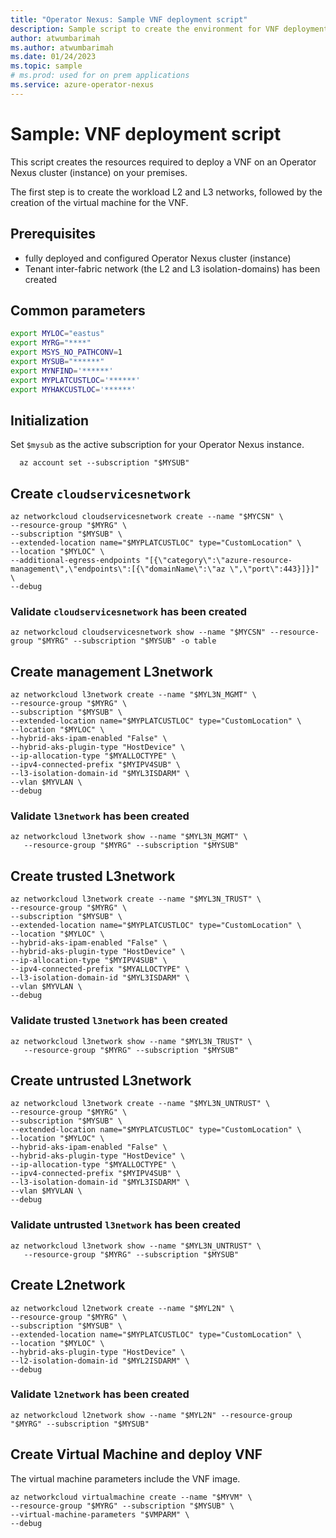 ```yaml
---
title: "Operator Nexus: Sample VNF deployment script"
description: Sample script to create the environment for VNF deployment on Operator Nexus.
author: atwumbarimah
ms.author: atwumbarimah
ms.date: 01/24/2023
ms.topic: sample
# ms.prod: used for on prem applications
ms.service: azure-operator-nexus
---
```


# Sample: VNF deployment script

This script creates the resources required to deploy a VNF on an Operator Nexus cluster (instance) on your premises.

The first step is to create the workload L2 and L3 networks, followed by the creation of the virtual machine for the VNF.

## Prerequisites

- fully deployed and configured Operator Nexus cluster
  (instance)
- Tenant inter-fabric network (the L2 and L3 isolation-domains) has been created

## Common parameters

```bash
export MYLOC="eastus"
export MYRG="****"
export MSYS_NO_PATHCONV=1
export MYSUB="******"
export MYNFIND='******'
export MYPLATCUSTLOC='******'
export MYHAKCUSTLOC='******'
```

## Initialization

Set `$mysub` as the active subscription for your Operator Nexus instance.

```azurecli
  az account set --subscription "$MYSUB"
```

## Create `cloudservicesnetwork`

```azurecli
az networkcloud cloudservicesnetwork create --name "$MYCSN" \
--resource-group "$MYRG" \
--subscription "$MYSUB" \
--extended-location name="$MYPLATCUSTLOC" type="CustomLocation" \
--location "$MYLOC" \
--additional-egress-endpoints "[{\"category\":\"azure-resource-management\",\"endpoints\":[{\"domainName\":\"az \",\"port\":443}]}]" \
--debug
```

### Validate `cloudservicesnetwork` has been created

```azurecli
az networkcloud cloudservicesnetwork show --name "$MYCSN" --resource-group "$MYRG" --subscription "$MYSUB" -o table
```

## Create management L3network

```azurecli
az networkcloud l3network create --name "$MYL3N_MGMT" \
--resource-group "$MYRG" \
--subscription "$MYSUB" \
--extended-location name="$MYPLATCUSTLOC" type="CustomLocation" \
--location "$MYLOC" \
--hybrid-aks-ipam-enabled "False" \
--hybrid-aks-plugin-type "HostDevice" \
--ip-allocation-type "$MYALLOCTYPE" \
--ipv4-connected-prefix "$MYIPV4SUB" \
--l3-isolation-domain-id "$MYL3ISDARM" \
--vlan $MYVLAN \
--debug
```

### Validate `l3network` has been created

```azurecli
az networkcloud l3network show --name "$MYL3N_MGMT" \
   --resource-group "$MYRG" --subscription "$MYSUB"
```

## Create trusted L3network

```azurecli
az networkcloud l3network create --name "$MYL3N_TRUST" \
--resource-group "$MYRG" \
--subscription "$MYSUB" \
--extended-location name="$MYPLATCUSTLOC" type="CustomLocation" \
--location "$MYLOC" \
--hybrid-aks-ipam-enabled "False" \
--hybrid-aks-plugin-type "HostDevice" \
--ip-allocation-type "$MYIPV4SUB" \
--ipv4-connected-prefix "$MYALLOCTYPE" \
--l3-isolation-domain-id "$MYL3ISDARM" \
--vlan $MYVLAN \
--debug
```

### Validate trusted `l3network` has been created

```azurecli
az networkcloud l3network show --name "$MYL3N_TRUST" \
   --resource-group "$MYRG" --subscription "$MYSUB"
```

## Create untrusted L3network

```azurecli
az networkcloud l3network create --name "$MYL3N_UNTRUST" \
--resource-group "$MYRG" \
--subscription "$MYSUB" \
--extended-location name="$MYPLATCUSTLOC" type="CustomLocation" \
--location "$MYLOC" \
--hybrid-aks-ipam-enabled "False" \
--hybrid-aks-plugin-type "HostDevice" \
--ip-allocation-type "$MYALLOCTYPE" \
--ipv4-connected-prefix "$MYIPV4SUB" \
--l3-isolation-domain-id "$MYL3ISDARM" \
--vlan $MYVLAN \
--debug
```

### Validate untrusted `l3network` has been created

```azurecli
az networkcloud l3network show --name "$MYL3N_UNTRUST" \
   --resource-group "$MYRG" --subscription "$MYSUB"
```

## Create L2network

```azurecli
az networkcloud l2network create --name "$MYL2N" \
--resource-group "$MYRG" \
--subscription "$MYSUB" \
--extended-location name="$MYPLATCUSTLOC" type="CustomLocation" \
--location "$MYLOC" \
--hybrid-aks-plugin-type "HostDevice" \
--l2-isolation-domain-id "$MYL2ISDARM" \
--debug
```

### Validate `l2network` has been created

```azurecli
az networkcloud l2network show --name "$MYL2N" --resource-group "$MYRG" --subscription "$MYSUB"
```

## Create Virtual Machine and deploy VNF

The virtual machine parameters include the VNF image.

```azurecli
az networkcloud virtualmachine create --name "$MYVM" \
--resource-group "$MYRG" --subscription "$MYSUB" \
--virtual-machine-parameters "$VMPARM" \
--debug
```
